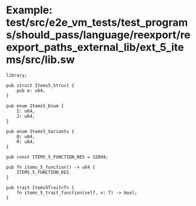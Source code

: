 # Example: test/src/e2e_vm_tests/test_programs/should_pass/language/reexport/reexport_paths_external_lib/ext_5_items/src/lib.sw

```sway
library;

pub struct Items5_Struct {
    pub e: u64,
}

pub enum Items5_Enum {
    I: u64,
    J: u64,
}

pub enum Items5_Variants {
    Q: u64,
    R: u64,
}

pub const ITEMS_5_FUNCTION_RES = 32894;

pub fn items_5_function() -> u64 {
    ITEMS_5_FUNCTION_RES
}

pub trait Items5Trait<T> {
    fn items_5_trait_function(self, x: T) -> bool;
}

```
